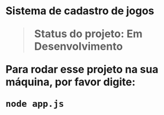 <h1>Sistema de cadastro de jogos</n1>

> Status do projeto: Em Desenvolvimento

Para rodar esse projeto na sua máquina, por favor digite:

```
node app.js
```
